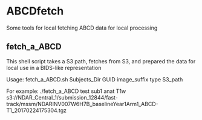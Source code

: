 # ABCDfetch
Some tools for local fetching ABCD data for local processing

## fetch_a_ABCD
This shell script takes a S3 path, fetches from S3, and prepared the data for local use in a BIDS-like representation

Usage: 
  fetch_a_ABCD.sh Subjects_Dir GUID image_suffix type S3_path
  
  For example:
    ./fetch_a_ABCD test sub1 anat T1w s3://NDAR_Central_1/submission_12844/fast-track/mssm/NDARINV007W6H7B_baselineYear1Arm1_ABCD-T1_20170224175304.tgz